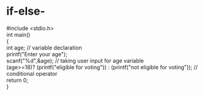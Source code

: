 # if-else-
#include <stdio.h>  
int main()  
{  
    int age;  // variable declaration  
    printf("Enter your age");  
    scanf("%d",&age);   // taking user input for age variable  
    (age>=18)? (printf("eligible for voting")) : (printf("not eligible for voting"));  // conditional operator  
    return 0;  
}  
